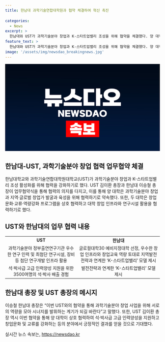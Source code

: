 ```yaml
---
title: 한남대 과학기술연합대학원과 협약 체결하여 혁신 촉진

categories:
  - News
excerpt: >
  한남대와 UST가 과학기술분야 창업과 K-스타트업밸리 조성을 위해 협약을 체결했다. 양 대학은 창업가 발굴과 육성, 창업 인프라 및 연구시설 활용을 위해 협력하며, UST는 3500명의 석·박사를 배출한 국가연구소대학교로 선정됐다. 한남대는 K-스타트업밸리 모델을 제시한 바 있고, 이번 협약을 통해 서로의 역량을 모아 시너지를 발휘하길 기대하고 있다.
feature_text: >
  한남대와 UST가 과학기술분야 창업과 K-스타트업밸리 조성을 위해 협약을 체결했다. 양 대학은 창업가 발굴과 육성, 창업 인프라 및 연구시설 활용을 위해 협력하며, UST는 3500명의 석·박사를 배출한 국가연구소대학교로 선정됐다. 한남대는 K-스타트업밸리 모델을 제시한 바 있고, 이번 협약을 통해 서로의 역량을 모아 시너지를 발휘하길 기대하고 있다.
image: '/assets/img/newsdao_breakingnews.jpg'
---
```


<p><img src="/assets/img/newsdao_breakingnews.jpg" alt="bookingtag 속보" /></p>

<h2 data-ke-size="size26">한남대-UST, 과학기술분야 창업 협력 업무협약 체결</h2>

<p data-ke-size="size16">한남대학교와 과학기술연합대학원대학교(UST)가 과학기술분야 창업과 K-스타트업밸리 조성 활성화를 위해 협력을 강화하기로 했다. UST 김이환 총장과 한남대 이승철 총장이 업무협약식을 통해 협력의 의지를 다지고, 이를 통해 양 대학은 과학기술분야 창업과 지역·글로벌 창업가 발굴과 육성을 위해 협력하기로 약속했다. 또한, 두 대학은 창업문화·교류·역량강화 프로그램을 상호 협력하고 대학 창업 인프라와 연구시설 활용을 협력하기로 했다.</p>

<h2 data-ke-size="size26">UST와 한남대의 업무 협력 내용</h2>

<table>
    <tbody>
        <tr>
            <td style="text-align: center; height: 17px;"><b>UST</b></td>
            <td style="text-align: center; height: 17px;"><b>한남대</b></td>
        </tr>
        <tr>
            <td style="text-align: center; height: 17px;">과학기술분야 정부출연연구기관 우수한 연구 인력 및 최첨단 연구시설, 장비 등 첨단 연구개발 인프라 활용</td>
            <td style="text-align: center; height: 17px;">글로컬대학30 예비지정대학 선정, 우수한 창업 인프라와 창업교육 역량 토대로 지역발전전략과 연계한 ‘K-스타트업밸리’ 모델 제시</td>
        </tr>
        <tr>
            <td style="text-align: center; height: 17px;">석·박사급 고급 인력양성 지원을 위한 3500여명의 석·박사 배출 경험</td>
            <td style="text-align: center; height: 17px;">발전전략과 연계한 ‘K-스타트업밸리’ 모델 제시</td>
        </tr>
    </tbody>
</table>

<h2 data-ke-size="size26">한남대 총장 및 UST 총장의 메시지</h2>

<p data-ke-size="size16">이승철 한남대 총장은 “이번 UST와의 협약을 통해 과학기술분야 창업 사업을 위해 서로의 역량을 모아 시너지를 발휘하는 계기가 되길 바란다”고 말했다. 또한, UST 김이환 총장 역시 이번 협약을 통해 양 대학이 상호 협력하여 석·박사급 고급 인력양성을 지원하고 창업문화 및 교류를 강화하는 등의 분야에서 긍정적인 결과를 얻을 것으로 기대했다.</p>
실시간 뉴스 속보는, <a href="https://newsdao.kr" rel="dofollow">https://newsdao.kr</a>


